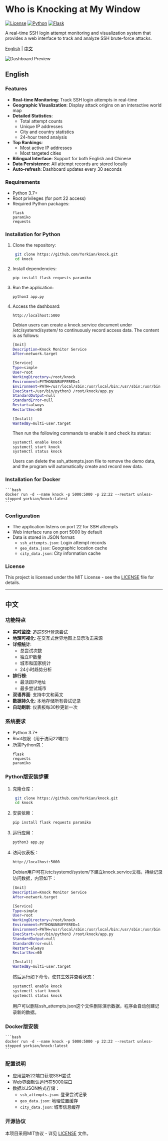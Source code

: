 # Who is Knocking at My Window

[![License](https://img.shields.io/badge/License-MIT-blue.svg)](LICENSE)
[![Python](https://img.shields.io/badge/Python-3.7%2B-blue)](https://www.python.org/)
[![Flask](https://img.shields.io/badge/Flask-2.0%2B-green)](https://flask.palletsprojects.com/)

A real-time SSH login attempt monitoring and visualization system that provides a web interface to track and analyze SSH brute-force attacks.

[English](#english) | [中文](#中文)

![Dashboard Preview](https://i.imgur.com/kKl0vAD.jpeg)

## English

### Features

- **Real-time Monitoring**: Track SSH login attempts in real-time
- **Geographic Visualization**: Display attack origins on an interactive world map
- **Detailed Statistics**: 
  - Total attempt counts
  - Unique IP addresses
  - City and country statistics
  - 24-hour trend analysis
- **Top Rankings**:
  - Most active IP addresses
  - Most targeted cities
- **Bilingual Interface**: Support for both English and Chinese
- **Data Persistence**: All attempt records are stored locally
- **Auto-refresh**: Dashboard updates every 30 seconds

### Requirements

- Python 3.7+
- Root privileges (for port 22 access)
- Required Python packages:
  ```
  flask
  paramiko
  requests
  ```

### Installation for Python

1. Clone the repository:
   ```bash
    git clone https://github.com/Yorkian/knock.git
    cd knock
   ```

2. Install dependencies:
   ```bash
   pip install flask requests paramiko
   ```

3. Run the application:
   ```bash
   python3 app.py
   ```

4. Access the dashboard:
   ```
   http://localhost:5000
   ```

    Debian users can create a knock.service document under /etc/systemd/system/ to continuously record access data. The content is as follows:
    ```bash
    [Unit]
    Description=Knock Monitor Service
    After=network.target

    [Service]
    Type=simple
    User=root
    WorkingDirectory=/root/knock
    Environment=PYTHONUNBUFFERED=1
    Environment=PATH=/usr/local/sbin:/usr/local/bin:/usr/sbin:/usr/bin
    ExecStart=/usr/bin/python3 /root/knock/app.py
    StandardOutput=null
    StandardError=null
    Restart=always
    RestartSec=60

    [Install]
    WantedBy=multi-user.target
    ```
    Then run the following commands to enable it and check its status:
    ```bash
    systemctl enable knock
    systemctl start knock
    systemctl status knock
    ```
    Users can delete the ssh_attempts.json file to remove the demo data, and the program will automatically create and record new data.



### Installation for Docker

    ```bash
    docker run -d --name knock -p 5000:5000 -p 22:22 --restart unless-stopped yorkian/knock:latest
    ```


### Configuration

- The application listens on port 22 for SSH attempts
- Web interface runs on port 5000 by default
- Data is stored in JSON format:
  - `ssh_attempts.json`: Login attempt records
  - `geo_data.json`: Geographic location cache
  - `city_data.json`: City information cache

### License

This project is licensed under the MIT License - see the [LICENSE](LICENSE) file for details.

---

## 中文

### 功能特点

- **实时监控**: 追踪SSH登录尝试
- **地理可视化**: 在交互式世界地图上显示攻击来源
- **详细统计**: 
  - 总尝试次数
  - 独立IP数量
  - 城市和国家统计
  - 24小时趋势分析
- **排行榜**:
  - 最活跃IP地址
  - 最多尝试城市
- **双语界面**: 支持中文和英文
- **数据持久化**: 本地存储所有尝试记录
- **自动刷新**: 仪表板每30秒更新一次

### 系统要求

- Python 3.7+
- Root权限（用于访问22端口）
- 所需Python包：
  ```
  flask
  requests
  paramiko
  ```

### Python版安装步骤

1. 克隆仓库：
   ```bash
    git clone https://github.com/Yorkian/knock.git
    cd knock
   ```

2. 安装依赖：
   ```bash
   pip install flask requests paramiko
   ```

3. 运行应用：
   ```bash
   python3 app.py
   ```

4. 访问仪表板：
   ```
   http://localhost:5000
   ```

    Debian用户可在/etc/systemd/system/下建立knock.service文档，持续记录访问数据，内容如下：
    ```bash
    [Unit]
    Description=Knock Monitor Service
    After=network.target

    [Service]
    Type=simple
    User=root
    WorkingDirectory=/root/knock
    Environment=PYTHONUNBUFFERED=1
    Environment=PATH=/usr/local/sbin:/usr/local/bin:/usr/sbin:/usr/bin
    ExecStart=/usr/bin/python3 /root/knock/app.py
    StandardOutput=null
    StandardError=null
    Restart=always
    RestartSec=60

    [Install]
    WantedBy=multi-user.target
    ```
    然后运行如下命令，使其生效并查看状态：
    ```bash
    systemctl enable knock
    systemctl start knock
    systemctl status knock
    ```
    用户可以删除ssh_attempts.json这个文件删除演示数据，程序会自动创建记录新的数据。

### Docker版安装

    ```bash
    docker run -d --name knock -p 5000:5000 -p 22:22 --restart unless-stopped yorkian/knock:latest
    ```

### 配置说明

- 应用监听22端口获取SSH尝试
- Web界面默认运行在5000端口
- 数据以JSON格式存储：
  - `ssh_attempts.json`: 登录尝试记录
  - `geo_data.json`: 地理位置缓存
  - `city_data.json`: 城市信息缓存

### 开源协议

本项目采用MIT协议 - 详见 [LICENSE](LICENSE) 文件。
